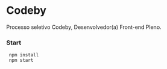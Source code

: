 ﻿# Codeby
Processo seletivo Codeby, Desenvolvedor(a) Front-end Pleno.

### Start 

     npm install
     npm start
